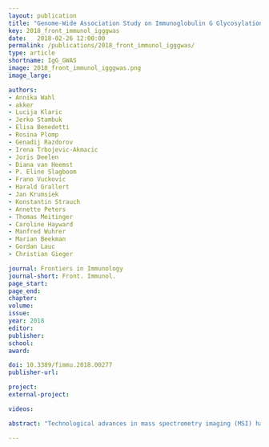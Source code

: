 ```yaml
---
layout: publication
title: "Genome-Wide Association Study on Immunoglobulin G Glycosylation Patterns"
key: 2018_front_immunol_igggwas
date:   2018-02-26 12:00:00
permalink: /publications/2018_front_immunol_igggwas/
type: article
shortname: IgG_GWAS
image: 2018_front_immunol_igggwas.png
image_large:

authors:
- Annika Wahl
- akker
- Lucija Klaric
- Jerko Stambuk
- Elisa Benedetti
- Rosina Plomp
- Genadij Razdorov
- Irena Trbojevic-Akmacic
- Joris Deelen
- Diana van Heemst
- P. Eline Slagboom
- Frano Vuckovic
- Harald Grallert
- Jan Krumsiek
- Konstantin Strauch
- Annette Peters
- Thomas Meitinger
- Caroline Hayward
- Manfred Wuhrer
- Marian Beekman
- Gordan Lauc
- Christian Gieger

journal: Frontiers in Immunology
journal-short: Front. Immunol.
page_start:
page_end:
chapter:
volume:
issue:
year: 2018
editor:
publisher:
school:
award:

doi: 10.3389/fimmu.2018.00277
publisher-url:

project:
external-project:

videos:

abstract: "Technological advances in mass spectrometry imaging (MSI) have contributed to growing interest in 3D MSI. However, the large size of 3D MSI data sets has made their efficient analysis and visualization and the identification of informative molecular patterns computationally challenging. Hierarchical stochastic neighbor embedding (HSNE), a nonlinear dimensionality reduction technique that aims at finding hierarchical and multiscale representations of large data sets, is a recent development that enables the analysis of millions of data points, with manageable time and memory complexities. We demonstrate that HSNE can be used to analyze large 3D MSI data sets at full mass spectral and spatial resolution. To benchmark the technique as well as demonstrate its broad applicability, we have analyzed a number of publicly available 3D MSI data sets, recorded from various biological systems and spanning different mass-spectrometry ionization techniques. We demonstrate that HSNE is able to rapidly identify regions of interest within these large high-dimensionality data sets as well as aid the identification of molecular ions that characterize these regions of interest; furthermore, through clearly separating measurement artifacts, the HSNE analysis exhibits a degree of robustness to measurement batch effects, spatially correlated noise, and mass spectral misalignment."

---
```

